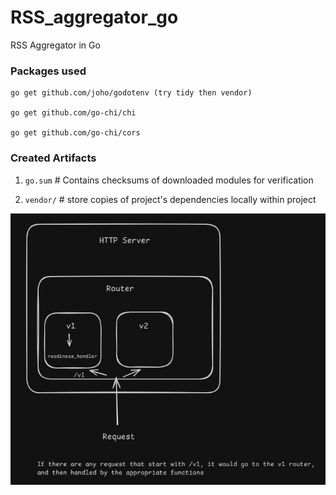 # RSS_aggregator_go
RSS Aggregator in Go



### Packages used
```
go get github.com/joho/godotenv (try tidy then vendor)

go get github.com/go-chi/chi 

go get github.com/go-chi/cors
```

### Created Artifacts 
1. `go.sum` # Contains checksums of downloaded modules for verification 

2. `vendor/`  # store copies of project's dependencies locally within project


![alt text](assets/image.png)